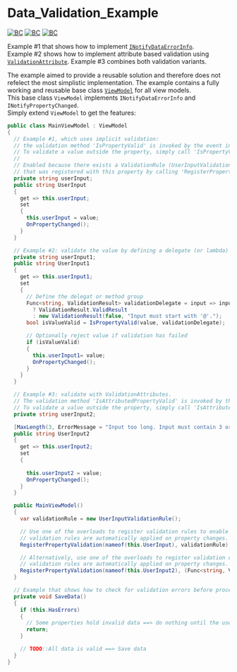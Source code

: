 # Data_Validation_Example

[![BC](https://img.shields.io/badge/.NET-informational)](https://github.com/BionicCode/BionicCode.Net#bioniccodenet--)
[![BC](https://img.shields.io/badge/.NET-Framework-informational)](https://github.com/BionicCode/BionicCode.Net#bioniccodenet--)
[![BC](https://img.shields.io/badge/-WPF-informational?logo=windows)](https://github.com/BionicCode/BionicCode.Net#bioniccodenet--)

Example #1 that shows how to implement [`INotifyDataErrorInfo`](https://learn.microsoft.com/en-us/dotnet/api/system.componentmodel.inotifydataerrorinfo?view=net-8.0).  
Example #2 shows how to implement attribute based validation using [`ValidationAttribute`](https://learn.microsoft.com/en-us/dotnet/api/system.componentmodel.dataannotations.validationattribute?view=net-8.0).
Example #3 combines both validation variants.

The example aimed to provide a reusable solution and therefore does not refelect the most simplistic implementation.
The example contains a fully working and reusable base class [`ViewModel`](https://github.com/BionicCodeStackoverflow/Data_Validation_Example/blob/main/DataValidation/DataValidation.Main/ViewModel.cs) for all view models.  
This base class `ViewModel` implements `INotifyDataErrorInfo` and `INotifyPropertyChanged`.  
Simply extend `ViewModel` to get the features:

```c#
public class MainViewModel : ViewModel
{
  // Example #1, which uses implicit validation:
  // the validation method 'IsPropertyValid' is invoked by the event invocator OnPropertyChanged.
  // To validate a value outside the property, simply call 'IsPropertyValid(value)'.
  //
  // Enabled because there exists a ValidationRule (UserInputValidationRule)
  // that was registered with this property by calling 'RegisterPropertyValidation()'.
  private string userInput;
  public string UserInput
  {
    get => this.userInput;
    set
    {
      this.userInput = value;
      OnPropertyChanged();
    }
  }

  // Example #2: validate the value by defining a delegate (or lambda)
  private string userInput1;
  public string UserInput1
  {
    get => this.userInput1;
    set
    {
      // Define the delegat or method group
      Func<string, ValidationResult> validationDelegate = input => input.StartsWith("@") 
        ? ValidationResult.ValidResult 
        : new ValidationResult(false, "Input must start with '@'.");
      bool isValueValid = IsPropertyValid(value, validationDelegate);

      // Optionally reject value if validation has failed
      if (isValueValid)
      {
        this.userInput1= value;
        OnPropertyChanged();
      }
    }
  }

  // Example #3: validate with ValidationAttributes.
  // The validation method 'IsAttributedPropertyValid' is invoked by the event invocator OnPropertyChanged.
  // To validate a value outside the property, simply call 'IsAttributedPropertyValid(value)'.
  private string userInput2;

  [MaxLength(3, ErrorMessage = "Input too long. Input must contain 3 or less characters.")]
  public string UserInput2
  {
    get => this.userInput2;
    set
    {
        
      this.userInput2 = value;
      OnPropertyChanged();
    }
  }

  public MainViewModel()
  {
    var validationRule = new UserInputValidationRule();

    // Use one of the overloads to register validation rules to enable auto-validation:
    // validation rules are automatically applied on property changes. 
    RegisterPropertyValidation(nameof(this.UserInput), validationRule);

    // Alternatively, use one of the overloads to register validation delegates to enable auto-validation:
    // validation rules are automatically applied on property changes. 
    RegisterPropertyValidation(nameof(this.UserInput2), (Func<string, ValidationResult>)(value => validationRule.Validate(value)));
  }

  // Example that shows how to check for validation errors before processing property data.
  private void SaveData()
  {
    if (this.HasErrors)
    {
      // Some properties hold invalid data ==> do nothing until the user has fixed them.
      return;
    }

    // TODO::All data is valid ==> Save data
  }
}
```
